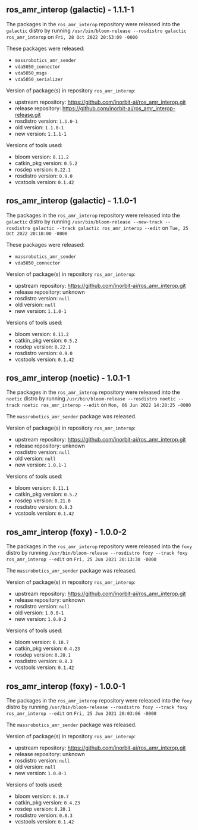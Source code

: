 ## ros_amr_interop (galactic) - 1.1.1-1

The packages in the `ros_amr_interop` repository were released into the `galactic` distro by running `/usr/bin/bloom-release --rosdistro galactic ros_amr_interop` on `Fri, 28 Oct 2022 20:53:09 -0000`

These packages were released:
- `massrobotics_amr_sender`
- `vda5050_connector`
- `vda5050_msgs`
- `vda5050_serializer`

Version of package(s) in repository `ros_amr_interop`:

- upstream repository: https://github.com/inorbit-ai/ros_amr_interop.git
- release repository: https://github.com/inorbit-ai/ros_amr_interop-release.git
- rosdistro version: `1.1.0-1`
- old version: `1.1.0-1`
- new version: `1.1.1-1`

Versions of tools used:

- bloom version: `0.11.2`
- catkin_pkg version: `0.5.2`
- rosdep version: `0.22.1`
- rosdistro version: `0.9.0`
- vcstools version: `0.1.42`


## ros_amr_interop (galactic) - 1.1.0-1

The packages in the `ros_amr_interop` repository were released into the `galactic` distro by running `/usr/bin/bloom-release --new-track --rosdistro galactic --track galactic ros_amr_interop --edit` on `Tue, 25 Oct 2022 20:10:00 -0000`

These packages were released:
- `massrobotics_amr_sender`
- `vda5050_connector`

Version of package(s) in repository `ros_amr_interop`:

- upstream repository: https://github.com/inorbit-ai/ros_amr_interop.git
- release repository: unknown
- rosdistro version: `null`
- old version: `null`
- new version: `1.1.0-1`

Versions of tools used:

- bloom version: `0.11.2`
- catkin_pkg version: `0.5.2`
- rosdep version: `0.22.1`
- rosdistro version: `0.9.0`
- vcstools version: `0.1.42`


## ros_amr_interop (noetic) - 1.0.1-1

The packages in the `ros_amr_interop` repository were released into the `noetic` distro by running `/usr/bin/bloom-release --rosdistro noetic --track noetic ros_amr_interop --edit` on `Mon, 06 Jun 2022 14:20:25 -0000`

The `massrobotics_amr_sender` package was released.

Version of package(s) in repository `ros_amr_interop`:

- upstream repository: https://github.com/inorbit-ai/ros_amr_interop.git
- release repository: unknown
- rosdistro version: `null`
- old version: `null`
- new version: `1.0.1-1`

Versions of tools used:

- bloom version: `0.11.1`
- catkin_pkg version: `0.5.2`
- rosdep version: `0.21.0`
- rosdistro version: `0.8.3`
- vcstools version: `0.1.42`


## ros_amr_interop (foxy) - 1.0.0-2

The packages in the `ros_amr_interop` repository were released into the `foxy` distro by running `/usr/bin/bloom-release --rosdistro foxy --track foxy ros_amr_interop --edit` on `Fri, 25 Jun 2021 20:13:30 -0000`

The `massrobotics_amr_sender` package was released.

Version of package(s) in repository `ros_amr_interop`:

- upstream repository: https://github.com/inorbit-ai/ros_amr_interop.git
- release repository: unknown
- rosdistro version: `null`
- old version: `1.0.0-1`
- new version: `1.0.0-2`

Versions of tools used:

- bloom version: `0.10.7`
- catkin_pkg version: `0.4.23`
- rosdep version: `0.20.1`
- rosdistro version: `0.8.3`
- vcstools version: `0.1.42`


## ros_amr_interop (foxy) - 1.0.0-1

The packages in the `ros_amr_interop` repository were released into the `foxy` distro by running `/usr/bin/bloom-release --rosdistro foxy --track foxy ros_amr_interop --edit` on `Fri, 25 Jun 2021 20:03:06 -0000`

The `massrobotics_amr_sender` package was released.

Version of package(s) in repository `ros_amr_interop`:

- upstream repository: https://github.com/inorbit-ai/ros_amr_interop.git
- release repository: unknown
- rosdistro version: `null`
- old version: `null`
- new version: `1.0.0-1`

Versions of tools used:

- bloom version: `0.10.7`
- catkin_pkg version: `0.4.23`
- rosdep version: `0.20.1`
- rosdistro version: `0.8.3`
- vcstools version: `0.1.42`


